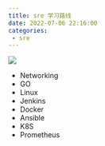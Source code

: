 ```yaml
---
title: sre 学习路线
date: 2022-07-06 22:16:00
categories: 
 - sre
---
```

![](https://pic2.zhimg.com/v2-ad9840909d3456d9ef53656bb6d87759_b.jpg)

- Networking
- GO
- Linux
- Jenkins
- Docker
- Ansible
- K8S
- Prometheus




